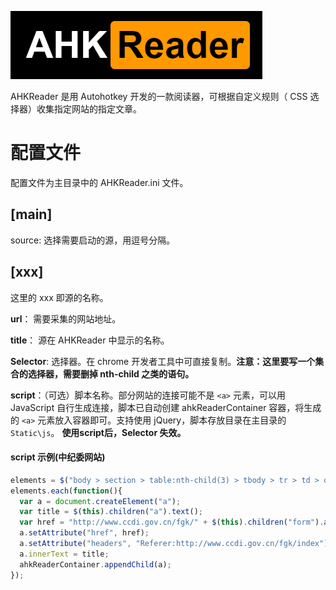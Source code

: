 ![](https://github.com/fuwt/AHKReader/blob/main/Static/img/logo.png?raw=true)

AHKReader 是用 Autohotkey 开发的一款阅读器，可根据自定义规则（ CSS 选择器）收集指定网站的指定文章。

# 配置文件
配置文件为主目录中的 AHKReader.ini 文件。

## [main]
source: 选择需要启动的源，用逗号分隔。

## [xxx]
这里的 xxx 即源的名称。

**url**： 需要采集的网站地址。

**title**： 源在 AHKReader 中显示的名称。

**Selector**: 选择器。在 chrome 开发者工具中可直接复制。**注意：这里要写一个集合的选择器，需要删掉 nth-child 之类的语句。**

**script**：（可选）脚本名称。部分网站的连接可能不是 `<a>` 元素，可以用JavaScript 自行生成连接，脚本已自动创建 ahkReaderContainer 容器，将生成的 `<a>` 元素放入容器即可。支持使用 jQuery，脚本存放目录在主目录的 `Static\js`。
**使用script后，Selector 失效。**

#### script 示例(中纪委网站)
``` javascript
elements = $("body > section > table:nth-child(3) > tbody > tr > td > div > div > ul > li > dt");
elements.each(function(){
  var a = document.createElement("a");
  var title = $(this).children("a").text();
  var href = "http://www.ccdi.gov.cn/fgk/" + $(this).children("form").attr("action");
  a.setAttribute("href", href);
  a.setAttribute("headers", "Referer:http://www.ccdi.gov.cn/fgk/index");
  a.innerText = title;
  ahkReaderContainer.appendChild(a);
});
```
